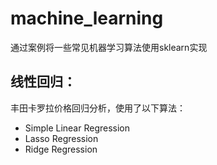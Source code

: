# machine_learning
通过案例将一些常见机器学习算法使用sklearn实现

## 线性回归：
丰田卡罗拉价格回归分析，使用了以下算法：
* Simple Linear Regression
* Lasso Regression
* Ridge Regression
